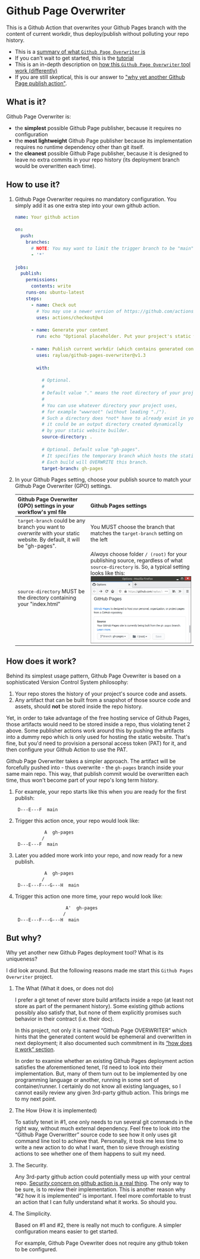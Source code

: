 Github Page Overwriter
======================

This is a Github Action that overwrites your Github Pages branch with the content of current workdir, thus deploy/publish without polluting your repo history.

* This is a [summary of what `Github Page Overwriter` is](#what-is-it)
* If you can't wait to get started, this is the [tutorial](#how-to-use-it)
* This is an in-depth description on
  [how this `Github Page Overwriter` tool work (differently)](#how-does-it-work)
* If you are still skeptical, this is our answer to
  ["why yet another Github Page publish action"](#but-why).


What is it?
-----------

Github Page Overwriter is:

* the **simplest** possible Github Page publisher, because it requires no configuration
* the **most lightweight** Github Page publisher
  because its implementation requires no runtime dependency other than git itself.
* the **cleanest** possible Github Page publisher,
  because it is designed to leave no extra commits in your repo history
  (its deployment branch would be overwritten each time).


How to use it?
--------------

1.  Github Page Overwriter requires no mandatory configuration.
    You simply add it as one extra step into your own github action.

    ```yaml
    name: Your github action

    on:
      push:
        branches:
          # NOTE: You may want to limit the trigger branch to be "main" or "master" etc.
          - '*'

    jobs:
      publish:
        permissions:
          contents: write
        runs-on: ubuntu-latest
        steps:
          - name: Check out
            # You may use a newer version of https://github.com/actions/checkout
            uses: actions/checkout@v4

          - name: Generate your content
            run: echo "Optional placeholder. Put your project's static website generator command here."

          - name: Publish current workdir (which contains generated content) to GitHub Pages
            uses: rayluo/github-pages-overwriter@v1.3

            with:

              # Optional.
              #
              # Default value "." means the root directory of your project will be published.
              #
              # You can use whatever directory your project uses,
              # for example "wwwroot" (without leading "./").
              # Such a directory does *not* have to already exist in your repo,
              # it could be an output directory created dynamically
              # by your static website builder.
              source-directory: .

              # Optional. Default value "gh-pages".
              # It specifies the temporary branch which hosts the static website.
              # Each build will OVERWRITE this branch.
              target-branch: gh-pages
    ```


2.  In your Github Pages setting, choose your publish source to match your Github Page Overwriter (GPO) settings.

    | Github Page Overwriter (GPO) settings in your workflow's yml file | Github Pages settings |
    | ----------------------------------------------------------------- | --------------------- |
    | `target-branch` could be any branch you want to *overwrite* with your static website. By default, it will be "gh-pages". | You MUST choose the branch that matches the `target-branch` setting on the left |
    | `source-directory` MUST be the directory containing your "index.html" | *Always* choose folder `/ (root)` for your publishing source, regardless of what `source-directory` is. So, a typical setting looks like this: ![Choose "/ (root)" as folder](github-pages-settings.png) |


How does it work?
-----------------

Behind its simplest usage pattern,
Github Page Ovewriter is based on a sophisticated Version Control System philosophy:

1. Your repo stores the history of your project's source code and assets.
2. Any artifact that can be built from a snapshot of those source code and assets,
   should **not** be stored inside the repo history.

Yet, in order to take advantage of the free hosting service of Github Pages,
those artifacts would need to be stored inside a repo, thus violating tenet 2 above.
Some publisher actions work around this by pushing the artifacts into a dummy repo
which is only used for hosting the static website.
That's fine, but you'd need to provision a personal access token (PAT) for it,
and then configure your Github Action to use the PAT.

Github Page Overwriter takes a simpler approach.
The artifact will be forcefully pushed into - thus overwrite - the `gh-pages` branch
inside your same main repo.
This way, that publish commit would be overwritten each time,
thus won't become part of your repo's long term history.

1. For example, your repo starts like this when you are ready for the first publish:

   ```
    D---E---F  main
   ```

2. Trigger this action once, your repo would look like:

   ```
              A  gh-pages
             /
    D---E---F  main
   ```

3. Later you added more work into your repo, and now ready for a new publish.

   ```
              A  gh-pages
             /
    D---E---F---G---H  main
   ```

4. Trigger this action one more time, your repo would look like:

   ```
                      A'  gh-pages
                     /
    D---E---F---G---H  main
   ```


But why?
--------

Why yet another new Github Pages deployment tool? What is its uniqueness?

I did look around. But the following reasons made me start this `Github Pages Overwriter` project.

1.  The What (What it does, or does not do)

    I prefer a git tenet of never store build artifacts inside a repo
    (at least not store as part of the permanent history).
    Some existing github actions possibly also satisfy that,
    but none of them explicitly promises such behavior in their contract (i.e. their doc).

    In this project, not only it is named “Github Page OVERWRITER”
    which hints that the generated content would be ephemeral and overwritten in next deployment;
    it also documented such commitment in its [“how does it work” section](#how-does-it-work).

    In order to examine whether an existing Github Pages deployment action satisfies the aforementioned tenet,
    I’d need to look into their implementation.
    But, many of them turn out to be implemented by one programming language or another,
    running in some sort of container/runner.
    I certainly do not know all existing languages,
    so I cannot easily review any given 3rd-party github action.
    This brings me to my next point.


2.  The How (How it is implemented)

    To satisfy tenet in #1, one only needs to run several git commands in the right way,
    without much external dependency.
    Feel free to look into the “Github Page Overwritter” source code to see
    how it only uses git command line tool to achieve that.
    Personally, it took me less time to write a new action to do what I want,
    then to sieve through existing actions to see whether one of them happens to suit my need.

3.  The Security.

    Any 3rd-party github action could potentially mess up with your central repo.
    [Security concern on github action is a real thing](https://blog.gitguardian.com/github-actions-security-cheat-sheet/#use-specific-action-version-tags).
    The only way to be sure, is to review their implementation.
    This is another reason why “#2 how it is implemented” is important.
    I feel more comfortable to trust an action that I can fully understand what it works.
    So should you.

4.  The Simplicity.

    Based on #1 and #2, there is really not much to configure.
    A simpler configuration means easier to get started.

    For example, Github Page Ovewriter does not require any github token to be configured.

